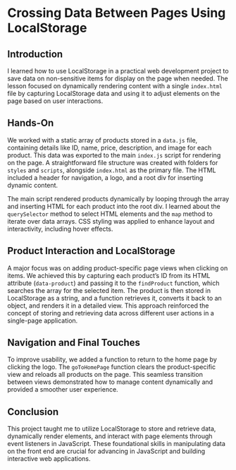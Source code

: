 # Crossing Data Between Pages Using LocalStorage

## Introduction

I learned how to use LocalStorage in a practical web development project to save data on non-sensitive items for display on the page when needed. The lesson focused on dynamically rendering content with a single `index.html` file by capturing LocalStorage data and using it to adjust elements on the page based on user interactions.

## Hands-On

We worked with a static array of products stored in a `data.js` file, containing details like ID, name, price, description, and image for each product. This data was exported to the main `index.js` script for rendering on the page. A straightforward file structure was created with folders for `styles` and `scripts`, alongside `index.html` as the primary file. The HTML included a header for navigation, a logo, and a root div for inserting dynamic content.

The main script rendered products dynamically by looping through the array and inserting HTML for each product into the root div. I learned about the `querySelector` method to select HTML elements and the `map` method to iterate over data arrays. CSS styling was applied to enhance layout and interactivity, including hover effects.

## Product Interaction and LocalStorage

A major focus was on adding product-specific page views when clicking on items. We achieved this by capturing each product’s ID from its HTML attribute (`data-product`) and passing it to the `findProduct` function, which searches the array for the selected item. The product is then stored in LocalStorage as a string, and a function retrieves it, converts it back to an object, and renders it in a detailed view. This approach reinforced the concept of storing and retrieving data across different user actions in a single-page application.

## Navigation and Final Touches

To improve usability, we added a function to return to the home page by clicking the logo. The `goToHomePage` function clears the product-specific view and reloads all products on the page. This seamless transition between views demonstrated how to manage content dynamically and provided a smoother user experience.

## Conclusion

This project taught me to utilize LocalStorage to store and retrieve data, dynamically render elements, and interact with page elements through event listeners in JavaScript. These foundational skills in manipulating data on the front end are crucial for advancing in JavaScript and building interactive web applications.